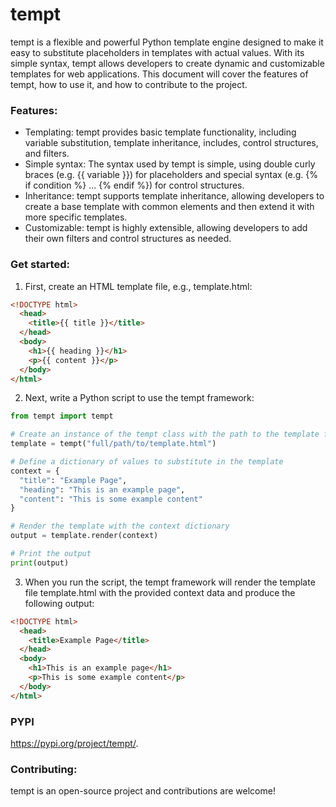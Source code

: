 # tempt
tempt is a flexible and powerful Python template engine designed to make it easy to substitute placeholders in templates with actual values. With its simple syntax, tempt allows developers to create dynamic and customizable templates for web applications. This document will cover the features of tempt, how to use it, and how to contribute to the project.

### Features:

* Templating: tempt provides basic template functionality, including variable substitution, template inheritance, includes, control structures, and filters.
* Simple syntax: The syntax used by tempt is simple, using double curly braces (e.g. {{ variable }}) for placeholders and special syntax (e.g. {% if condition %} ... {% endif %}) for control structures.
* Inheritance: tempt supports template inheritance, allowing developers to create a base template with common elements and then extend it with more specific templates.
* Customizable: tempt is highly extensible, allowing developers to add their own filters and control structures as needed.

### Get started:

1. First, create an HTML template file, e.g., template.html:

``` html
<!DOCTYPE html>
  <head>
    <title>{{ title }}</title>
  </head>
  <body>
    <h1>{{ heading }}</h1>
    <p>{{ content }}</p>
  </body>
</html>
```

2. Next, write a Python script to use the tempt framework:

``` python
from tempt import tempt

# Create an instance of the tempt class with the path to the template file
template = tempt("full/path/to/template.html")

# Define a dictionary of values to substitute in the template
context = {
  "title": "Example Page",
  "heading": "This is an example page",
  "content": "This is some example content"
}

# Render the template with the context dictionary
output = template.render(context)

# Print the output
print(output)

```


3. When you run the script, the tempt framework will render the template file template.html with the provided context data and produce the following output:

``` html
<!DOCTYPE html>
  <head>
    <title>Example Page</title>
  </head>
  <body>
    <h1>This is an example page</h1>
    <p>This is some example content</p>
  </body>
</html>
```

### PYPI
https://pypi.org/project/tempt/.

### Contributing:
tempt is an open-source project and contributions are welcome!
